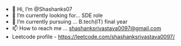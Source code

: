 - 👋 Hi, I’m @Shashanks07
- 👀 I’m currently looking for... SDE role
- 🌱 I’m currently pursuing ... B.tech(IT) final year
- 📫 How to reach me ... shashanksrivastava0097@gmail.com
-  Leetcode profile - https://leetcode.com/shashanksrivastava0097/

<!---
Shashanks07/Shashanks07 is a ✨ special ✨ repository because its `README.md` (this file) appears on your GitHub profile.
You can click the Preview link to take a look at your changes.
--->
